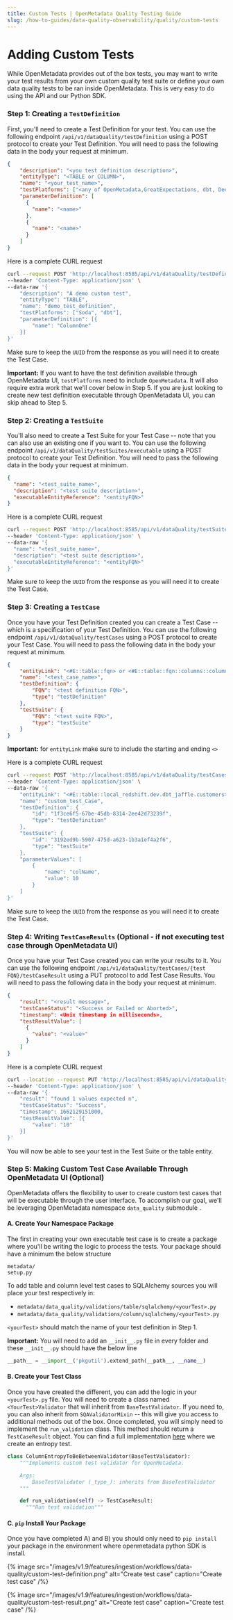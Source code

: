 ```yaml
---
title: Custom Tests | OpenMetadata Quality Testing Guide
slug: /how-to-guides/data-quality-observability/quality/custom-tests
---
```


# Adding Custom Tests
While OpenMetadata provides out of the box tests, you may want to write your test results from your own custom quality test suite or define your own data quality tests to be ran inside OpenMetadata.  This is very easy to do using the API and our Python SDK.

### Step 1: Creating a `TestDefinition`
First, you'll need to create a Test Definition for your test. You can use the following endpoint `/api/v1/dataQuality/testDefinition` using a POST protocol to create your Test Definition. You will need to pass the following data in the body your request at minimum.

```json
{
    "description": "<you test definition description>",
    "entityType": "<TABLE or COLUMN>",
    "name": "<your_test_name>",
    "testPlatforms": ["<any of OpenMetadata,GreatExpectations, dbt, Deequ, Soda, Other>"],
    "parameterDefinition": [
      {
        "name": "<name>"
      },
      {
        "name": "<name>"
      }
    ]
}
```

Here is a complete CURL request

```bash
curl --request POST 'http://localhost:8585/api/v1/dataQuality/testDefinitions' \
--header 'Content-Type: application/json' \
--data-raw '{
    "description": "A demo custom test",
    "entityType": "TABLE",
    "name": "demo_test_definition",
    "testPlatforms": ["Soda", "dbt"],
    "parameterDefinition": [{
        "name": "ColumnOne"
    }]
}'
```

Make sure to keep the `UUID` from the response as you will need it to create the Test Case.

**Important:** If you want to have the test definition available through OpenMetadata UI, `testPlatforms` need to include `OpenMetadata`. It will also require extra work that we'll cover below in Step 5. If you are just looking to create new test definition executable through OpenMetadata UI, you can skip ahead to Step 5.

### Step 2: Creating a `TestSuite`
You'll also need to create a Test Suite for your Test Case -- note that you can also use an existing one if you want to. You can use the following endpoint `/api/v1/dataQuality/testSuites/executable` using a POST protocol to create your Test Definition. You will need to pass the following data in the body your request at minimum.

```json
{
  "name": "<test_suite_name>",
  "description": "<test suite description>",
  "executableEntityReference": "<entityFQN>"
}
```

Here is a complete CURL request

```bash
curl --request POST 'http://localhost:8585/api/v1/dataQuality/testSuites/executable' \
--header 'Content-Type: application/json' \
--data-raw '{
  "name": "<test_suite_name>",
  "description": "<test suite description>",
  "executableEntityReference": "<entityFQN>"
}'
```

Make sure to keep the `UUID` from the response as you will need it to create the Test Case.


### Step 3: Creating a `TestCase`
Once you have your Test Definition created you can create a Test Case -- which is a specification of your Test Definition. You can use the following endpoint `/api/v1/dataQuality/testCases` using a POST protocol to create your Test Case. You will need to pass the following data in the body your request at minimum.

```json
{
    "entityLink": "<#E::table::fqn> or <#E::table::fqn::columns::column name>",
    "name": "<test_case_name>",
    "testDefinition": {
        "FQN": "<test definition FQN>",
        "type": "testDefinition"
    },
    "testSuite": {
        "FQN": "<test suite FQN>",
        "type": "testSuite"
    }
}
```
**Important:** for `entityLink` make sure to include the starting and ending `<>`

Here is a complete CURL request

```bash
curl --request POST 'http://localhost:8585/api/v1/dataQuality/testCases' \
--header 'Content-Type: application/json' \
--data-raw '{
    "entityLink": "<#E::table::local_redshift.dev.dbt_jaffle.customers>",
    "name": "custom_test_Case",
    "testDefinition": {
        "id": "1f3ce6f5-67be-45db-8314-2ee42d73239f",
        "type": "testDefinition"
    },
    "testSuite": {
        "id": "3192ed9b-5907-475d-a623-1b3a1ef4a2f6",
        "type": "testSuite"
    },
    "parameterValues": [
        {
            "name": "colName",
            "value": 10
        }
    ]
}'
```

Make sure to keep the `UUID` from the response as you will need it to create the Test Case.


### Step 4: Writing `TestCaseResults` (Optional - if not executing test case through OpenMetadata UI)
Once you have your Test Case created you can write your results to it. You can use the following endpoint `/api/v1/dataQuality/testCases/{test FQN}/testCaseResult` using a PUT protocol to add Test Case Results. You will need to pass the following data in the body your request at minimum.

```json
{
    "result": "<result message>",
    "testCaseStatus": "<Success or Failed or Aborted>",
    "timestamp": <Unix timestamp in milliseconds>,
    "testResultValue": [
      {
        "value": "<value>"
      }
    ]
}
```

Here is a complete CURL request

```bash
curl --location --request PUT 'http://localhost:8585/api/v1/dataQuality/testCases/local_redshift.dev.dbt_jaffle.customers.custom_test_Case/testCaseResult' \
--header 'Content-Type: application/json' \
--data-raw '{
    "result": "found 1 values expected n",
    "testCaseStatus": "Success",
    "timestamp": 1662129151000,
    "testResultValue": [{
        "value": "10"
    }]
}'
```

You will now be able to see your test in the Test Suite or the table entity.

### Step 5: Making Custom Test Case Available Through OpenMetadata UI (Optional)
OpenMetadata offers the flexibility to user to create custom test cases that will be executable through the user interface. To accomplish our goal, we'll be leveraging OpenMetadata namespace `data_quality` submodule .

#### A. Create Your Namespace Package
The first in creating your own  executable test case is to create a package where you'll be writing   the logic to process the tests. Your package should have a minimum the below structure

```
metadata/
setup.py
```

To add table and column level test cases to SQLAlchemy sources you will place your test respectively in:
- `metadata/data_quality/validations/table/sqlalchemy/<yourTest>.py`
- `metadata/data_quality/validations/column/sqlalchemy/<yourTest>.py`

`<yourTest>` should match the name of your test definition in Step 1.

**Important:** You will need to add an `__init__.py` file in every folder and these `__init__.py` should have the below line

```python
__path__ = __import__('pkgutil').extend_path(__path__, __name__)
```

#### B. Create your Test Class
Once you have created the different, you can add the logic in your `<yourTest>.py` file. You will need to create a class named `<YourTest>Validator` that will inherit from `BaseTestValidator`. If you need to, you can also inherit from `SQAValidatorMixin` -- this will give you access to additional methods out of the box. Once completed, you will simply need to implement the `run_validation` class. This method should return a `TestCaseResult` object. You can find a full implementation [here](https://github.com/open-metadata/openmetadata-demo/tree/main/custom-om-test) where we create an entropy test.


```python
class ColumnEntropyToBeBetweenValidator(BaseTestValidator):
    """Implements custom test validator for OpenMetadata.

    Args:
        BaseTestValidator (_type_): inherits from BaseTestValidator
    """

    def run_validation(self) -> TestCaseResult:
      """Run test validation"""
```

#### C. `pip` Install Your Package
Once you have completed A) and B) you should only need to `pip install` your package in the environment where openmetadata python SDK is install.

{% image
  src="/images/v1.9/features/ingestion/workflows/data-quality/custom-test-definition.png"
  alt="Create test case"
  caption="Create test case"
 /%}

 {% image
  src="/images/v1.9/features/ingestion/workflows/data-quality/custom-test-result.png"
  alt="Create test case"
  caption="Create test case"
 /%}